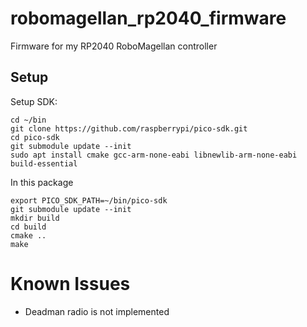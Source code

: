 # robomagellan_rp2040_firmware

Firmware for my RP2040 RoboMagellan controller

## Setup

Setup SDK:

```
cd ~/bin
git clone https://github.com/raspberrypi/pico-sdk.git
cd pico-sdk
git submodule update --init
sudo apt install cmake gcc-arm-none-eabi libnewlib-arm-none-eabi build-essential
```

In this package

```
export PICO_SDK_PATH=~/bin/pico-sdk
git submodule update --init
mkdir build
cd build
cmake ..
make
```

# Known Issues

 * Deadman radio is not implemented
